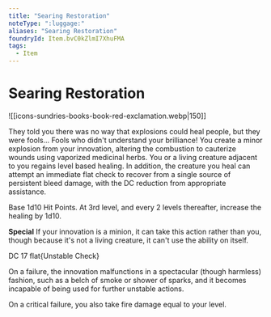 ```yaml
---
title: "Searing Restoration"
noteType: ":luggage:"
aliases: "Searing Restoration"
foundryId: Item.bvC0kZlmI7XhuFMA
tags:
  - Item
---
```


# Searing Restoration
![[icons-sundries-books-book-red-exclamation.webp|150]]

They told you there was no way that explosions could heal people, but they were fools… Fools who didn't understand your brilliance! You create a minor explosion from your innovation, altering the combustion to cauterize wounds using vaporized medicinal herbs. You or a living creature adjacent to you regains level based healing. In addition, the creature you heal can attempt an immediate flat check to recover from a single source of persistent bleed damage, with the DC reduction from appropriate assistance.

Base 1d10 Hit Points. At 3rd level, and every 2 levels thereafter, increase the healing by 1d10.

**Special** If your innovation is a minion, it can take this action rather than you, though because it's not a living creature, it can't use the ability on itself.

DC 17 flat{Unstable Check}

On a failure, the innovation malfunctions in a spectacular (though harmless) fashion, such as a belch of smoke or shower of sparks, and it becomes incapable of being used for further unstable actions.

On a critical failure, you also take fire damage equal to your level.
